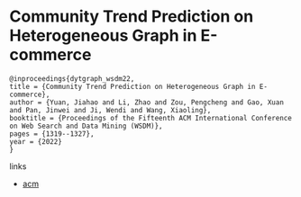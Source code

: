 # Community Trend Prediction on Heterogeneous Graph in E-commerce

```
@inproceedings{dytgraph_wsdm22,
title = {Community Trend Prediction on Heterogeneous Graph in E-commerce},
author = {Yuan, Jiahao and Li, Zhao and Zou, Pengcheng and Gao, Xuan and Pan, Jinwei and Ji, Wendi and Wang, Xiaoling},
booktitle = {Proceedings of the Fifteenth ACM International Conference on Web Search and Data Mining (WSDM)},
pages = {1319--1327},
year = {2022}
}
```

links
- [acm](https://dl.acm.org/doi/10.1145/3488560.3498522)

